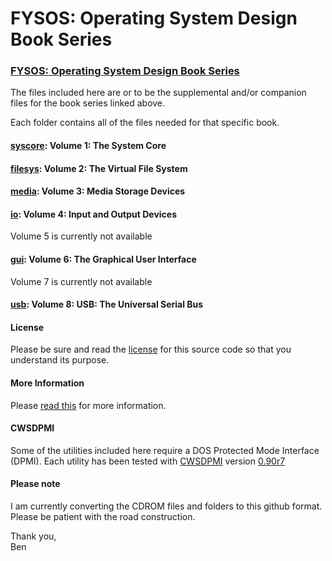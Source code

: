 # FYSOS: Operating System Design Book Series
### [FYSOS: Operating System Design Book Series](http://www.fysnet.net/osdesign_book_series.htm)

The files included here are or to be the supplemental and/or companion files for the book series linked above.

Each folder contains all of the files needed for that specific book.

#### [syscore](https://github.com/fysnet/FYSOS/tree/master/main/syscore): Volume 1: The System Core
#### [filesys](https://github.com/fysnet/FYSOS/tree/master/main/filesys): Volume 2: The Virtual File System
#### [media](https://github.com/fysnet/FYSOS/tree/master/main/media):   Volume 3: Media Storage Devices
#### [io](https://github.com/fysnet/FYSOS/tree/master/main/io):      Volume 4: Input and Output Devices
  Volume 5 is currently not available
#### [gui](https://github.com/fysnet/FYSOS/tree/master/main/gui):     Volume 6: The Graphical User Interface
  Volume 7 is currently not available
#### [usb](https://github.com/fysnet/FYSOS/tree/master/main/usb):     Volume 8: USB: The Universal Serial Bus

#### License
Please be sure and read the [license](https://github.com/fysnet/FYSOS/blob/master/main/license.txt) for this source code so that you understand its purpose.

#### More Information
Please [read this](http://www.fysnet.net/book_series/more_info.htm) for more information.

#### CWSDPMI
Some of the utilities included here require a DOS Protected Mode Interface (DPMI).
Each utility has been tested with [CWSDPMI](https://en.wikipedia.org/wiki/CWSDPMI) version [0.90r7](http://sandmann.dotster.com/cwsdpmi/)


#### Please note
I am currently converting the CDROM files and folders to this github format. Please be patient with the road construction.

Thank you,<br>
Ben
